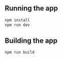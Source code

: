 
## Running the app

```bash
npm install
npm run dev
```

## Building the app

```bash
npm run build
```